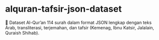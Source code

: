 # alquran-tafsir-json-dataset
📖 Dataset Al-Qur’an 114 surah dalam format JSON lengkap dengan teks Arab, transliterasi, terjemahan, dan tafsir (Kemenag, Ibnu Katsir, Jalalain, Quraish Shihab).
